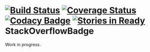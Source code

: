 
[![Build Status](https://travis-ci.org/EugenyLoy/StackOverflowBadge.svg?branch=master)](https://travis-ci.org/EugenyLoy/StackOverflowBadge)
[![Coverage Status](https://coveralls.io/repos/EugenyLoy/StackOverflowBadge/badge.png?branch=master)](https://coveralls.io/r/EugenyLoy/StackOverflowBadge?branch=master)
[![Codacy Badge](https://www.codacy.com/project/badge/a5495468281c48119b838d8ccfe749b3)](https://www.codacy.com/public/EugenyLoy/StackOverflowBadge)
[![Stories in Ready](https://badge.waffle.io/eugenyloy/stackoverflowbadge.png?label=ready&title=Ready)](https://waffle.io/eugenyloy/stackoverflowbadge)
StackOverflowBadge
==================

Work in progress.

